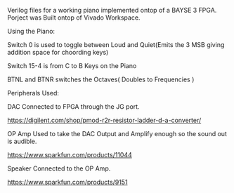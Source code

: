 Verilog files for a working piano implemented ontop of a BAYSE 3 FPGA. 
Porject was Built ontop of Vivado Workspace. 

Using the Piano: 

  Switch 0 is used to toggle between Loud and Quiet(Emits the 3 MSB giving addition space for choording keys) 
  
  Switch 15-4 is from C to B Keys on the Piano 
  
  BTNL and BTNR switches the Octaves( Doubles to Frequencies ) 
  
Peripherals Used: 

DAC Connected to FPGA through the JG port. 

  https://digilent.com/shop/pmod-r2r-resistor-ladder-d-a-converter/ 
  
OP Amp Used to take the DAC Output and Amplify enough so the sound out is audible. 

  https://www.sparkfun.com/products/11044 
  
Speaker Connected to the OP Amp.

  https://www.sparkfun.com/products/9151

  
